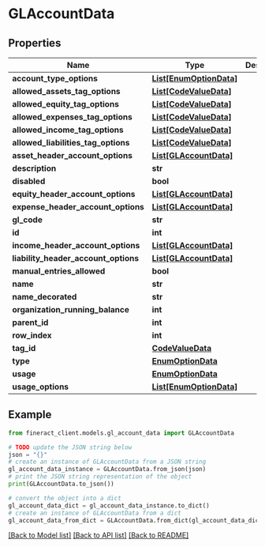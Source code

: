 # GLAccountData


## Properties

Name | Type | Description | Notes
------------ | ------------- | ------------- | -------------
**account_type_options** | [**List[EnumOptionData]**](EnumOptionData.md) |  | [optional] 
**allowed_assets_tag_options** | [**List[CodeValueData]**](CodeValueData.md) |  | [optional] 
**allowed_equity_tag_options** | [**List[CodeValueData]**](CodeValueData.md) |  | [optional] 
**allowed_expenses_tag_options** | [**List[CodeValueData]**](CodeValueData.md) |  | [optional] 
**allowed_income_tag_options** | [**List[CodeValueData]**](CodeValueData.md) |  | [optional] 
**allowed_liabilities_tag_options** | [**List[CodeValueData]**](CodeValueData.md) |  | [optional] 
**asset_header_account_options** | [**List[GLAccountData]**](GLAccountData.md) |  | [optional] 
**description** | **str** |  | [optional] 
**disabled** | **bool** |  | [optional] 
**equity_header_account_options** | [**List[GLAccountData]**](GLAccountData.md) |  | [optional] 
**expense_header_account_options** | [**List[GLAccountData]**](GLAccountData.md) |  | [optional] 
**gl_code** | **str** |  | [optional] 
**id** | **int** |  | [optional] 
**income_header_account_options** | [**List[GLAccountData]**](GLAccountData.md) |  | [optional] 
**liability_header_account_options** | [**List[GLAccountData]**](GLAccountData.md) |  | [optional] 
**manual_entries_allowed** | **bool** |  | [optional] 
**name** | **str** |  | [optional] 
**name_decorated** | **str** |  | [optional] 
**organization_running_balance** | **int** |  | [optional] 
**parent_id** | **int** |  | [optional] 
**row_index** | **int** |  | [optional] 
**tag_id** | [**CodeValueData**](CodeValueData.md) |  | [optional] 
**type** | [**EnumOptionData**](EnumOptionData.md) |  | [optional] 
**usage** | [**EnumOptionData**](EnumOptionData.md) |  | [optional] 
**usage_options** | [**List[EnumOptionData]**](EnumOptionData.md) |  | [optional] 

## Example

```python
from fineract_client.models.gl_account_data import GLAccountData

# TODO update the JSON string below
json = "{}"
# create an instance of GLAccountData from a JSON string
gl_account_data_instance = GLAccountData.from_json(json)
# print the JSON string representation of the object
print(GLAccountData.to_json())

# convert the object into a dict
gl_account_data_dict = gl_account_data_instance.to_dict()
# create an instance of GLAccountData from a dict
gl_account_data_from_dict = GLAccountData.from_dict(gl_account_data_dict)
```
[[Back to Model list]](../README.md#documentation-for-models) [[Back to API list]](../README.md#documentation-for-api-endpoints) [[Back to README]](../README.md)



